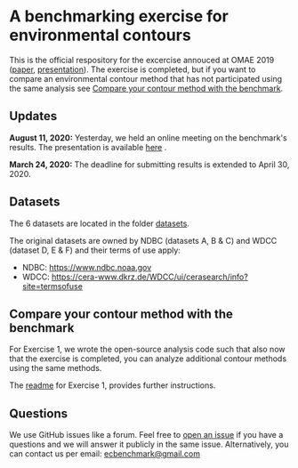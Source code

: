 # A benchmarking exercise for environmental contours
This is the official respository for the excercise annouced at OMAE 2019 ([paper](mailto:?subject=Send%20benchmarking%20exercise%20paper&body=Hi%20Andreas,%0D%0A%0D%0Acould%20you%20send%20me%20a%20copy%20of%20the%20paper%20that%20describes%20the%20benchmarking%20exercise?%0D%0A%0D%0ABest%20regards,), [presentation](https://github.com/ec-benchmark-organizers/ec-benchmark/blob/master/publications/2019-06-17_OMAE2019_BenchmarkingExercise.pdf)). The exercise is completed, but if you want to compare an environmental contour method that has not participated using the same analysis see [Compare your contour method with the benchmark](https://github.com/ec-benchmark-organizers/ec-benchmark#compare-your-contour-method-with-the-benchmark).

## Updates
**August 11, 2020:** Yesterday, we held an online meeting on the benchmark's results. The presentation is available [here](https://github.com/ec-benchmark-organizers/ec-benchmark/tree/master/results/2020-08-10_EcBenchmarkMeeting_LowResolution.pdf) . 

**March 24, 2020:** The deadline for submitting results is extended to April 30, 2020.

## Datasets
The 6 datasets are located in the folder [datasets](https://github.com/ec-benchmark-organizers/ec-benchmark/tree/master/datasets).

The original datasets are owned by NDBC (datasets A, B & C) and WDCC (dataset D, E & F) and their terms of use apply:
* NDBC: https://www.ndbc.noaa.gov
* WDCC: https://cera-www.dkrz.de/WDCC/ui/cerasearch/info?site=termsofuse

## Compare your contour method with the benchmark
For Exercise 1, we wrote the open-source analysis code such that also now that the exercise is completed, you can analyze additional contour methods using the same methods.

The [readme](https://github.com/ec-benchmark-organizers/ec-benchmark/tree/master/results/exercise-1) for Exercise 1, provides further instructions.

## Questions
We use GitHub issues like a forum. Feel free to [open an issue](https://github.com/ec-benchmark-organizers/ec-benchmark/issues/new) if you have a questions and we will answer it publicly in the same issue. Alternatively, you can contact us per email: <ecbenchmark@gmail.com>
